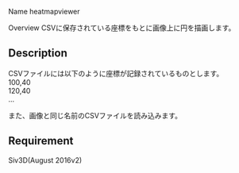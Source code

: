 
Name
heatmapviewer  

Overview
CSVに保存されている座標をもとに画像上に円を描画します。  

## Description
CSVファイルには以下のように座標が記録されているものとします。  
100,40  
120,40  
...  

また、画像と同じ名前のCSVファイルを読み込みます。


## Requirement
Siv3D(August 2016v2)
